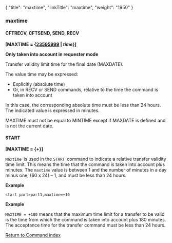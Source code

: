 {
    "title": "maxtime",
    "linkTitle": "maxtime",
    "weight": "1950"
}<span id="maxtime"></span>

### maxtime

<span id="maxtime_CFTRECV"></span>

#### CFTRECV, CFTSEND, SEND, RECV

**\[MAXTIME = {<u>23595999</u> | *time*}\]**

**Only taken into account in requester
mode**

Transfer validity limit time for the final date (MAXDATE).

The value time may be expressed:

- Explicitly
    (absolute time)
- Or,
    in RECV or SEND commands, relative to the time the command is taken into
    account

In this case, the corresponding absolute time must
be less than 24 hours. The indicated value is expressed in minutes.

MAXTIME must not be equal to MINTIME except if MAXDATE is defined and
is not the current date.

#### START

**\[MAXTIME = {+}\]**

`Maxtime `is used in the `START `command to indicate a relative transfer validity time limit. This means the time that the command is taken into account plus minutes. The `maxtime` value is between 1 and the number of minutes in a day minus one, (60 x 24) – 1, and must be less than 24 hours.

**Example**
```
start part=part1,maxtime=+10
```
**Example**

`MAXTIME = +180` means that the maximum time limit for a transfer to be valid is the time from which the command is taken into account plus 180 minutes. The acceptance time for the transfer command must be less than 24 hours.

[Return to Command index](../../)

####  
